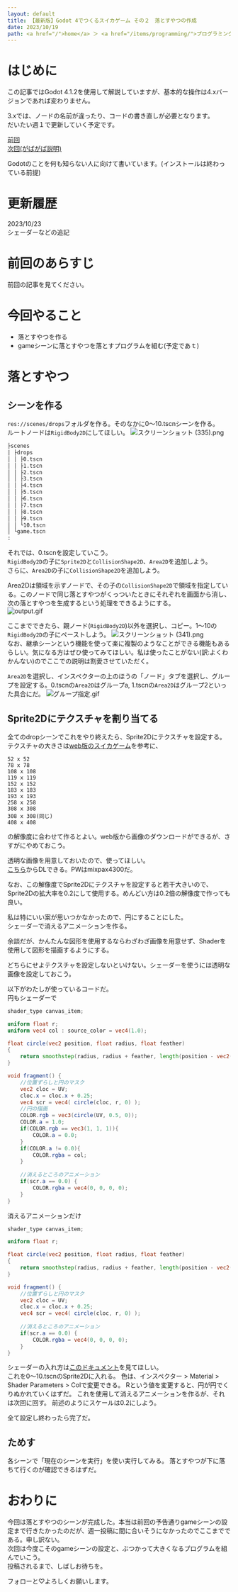 ```yaml
---
layout: default
title: 【最新版】Godot 4でつくるスイカゲーム その２　落とすやつの作成
date: 2023/10/19
path: <a href="/">home</a> ＞ <a href="/items/programming/">プログラミング</a> ＞ <a href="/items/programming/godot/">Godot</a> ＞ <a href="/items/programming/godot/watermelongame/">スイカゲーム</a>
---
```

# はじめに
この記事ではGodot 4.1.2を使用して解説していますが、基本的な操作は4.xバージョンであれば変わりません。  

3.xでは、ノードの名前が違ったり、コードの書き直しが必要となります。  
だいたい週１で更新していく予定です。  

[前回](https://qiita.com/mixpax4300/items/32d99d472f4b5e483fb2)  
[次回(がばがば説明)](https://qiita.com/mixpax4300/items/2a294af85011319350c2)

Godotのことを何も知らない人に向けて書いています。(インストールは終わっている前提)

# 更新履歴
2023/10/23  
シェーダーなどの追記

# 前回のあらすじ
前回の記事を見てください。
# 今回やること
- 落とすやつを作る
- gameシーンに落とすやつを落とすプログラムを組む(予定であｔ)
# 落とすやつ
## シーンを作る
`res://scenes/drops`フォルダを作る。そのなかに0～10.tscnシーンを作る。  
ルートノードは`RigidBody2D`にしてほしい。
![スクリーンショット (335).png](https://qiita-image-store.s3.ap-northeast-1.amazonaws.com/0/3082992/3f238adf-d21a-2253-6498-a749007ec7ba.png)
```txt
├scenes
| ├drops
│ │ ├0.tscn
│ │ ├1.tscn
│ │ ├2.tscn
│ │ ├3.tscn
│ │ ├4.tscn
│ │ ├5.tscn
│ │ ├6.tscn
│ │ ├7.tscn
│ │ ├8.tscn
│ │ ├9.tscn
│ │ └10.tscn
│ └game.tscn
:
```
それでは、0.tscnを設定していこう。  
`RigidBody2D`の子に`Sprite2D`と`CollisionShape2D`、`Area2D`を追加しよう。  
さらに、`Area2D`の子に`CollisionShape2D`を追加しよう。  

Area2Dは領域を示すノードで、その子の`CollisionShape2D`で領域を指定している。このノードで同じ落とすやつがくっついたときにそれぞれを画面から消し、次の落とすやつを生成するという処理をできるようにする。  
![output.gif](https://qiita-image-store.s3.ap-northeast-1.amazonaws.com/0/3082992/182e74b4-8a8c-1bee-739f-653dcc990faf.gif)

ここまでできたら、親ノード(`RigidBody2D`)以外を選択し、コピー。1～10の`RigidBody2D`の子にペーストしよう。
![スクリーンショット (341).png](https://qiita-image-store.s3.ap-northeast-1.amazonaws.com/0/3082992/e0d4e3c8-75b5-8f3a-06b6-da31d8225685.png)  
なお、継承シーンという機能を使って楽に複製のようなことができる機能もあるらしい。気になる方はぜひ使ってみてほしい。私は使ったことがない(訳:よくわかんない)のでここでの説明は割愛させていただく。  

`Area2D`を選択し、インスペクターの上のほうの「ノード」タブを選択し、グループを設定する。0.tscnの`Area2D`はグループa, 1.tscnの`Area2D`はグループ2といった具合にだ。
![グループ指定.gif](https://qiita-image-store.s3.ap-northeast-1.amazonaws.com/0/3082992/7ad31c2c-2e3f-53e9-a346-b083891f3472.gif)

## Sprite2Dにテクスチャを割り当てる
全てのdropシーンでこれをやり終えたら、Sprite2Dにテクスチャを設定する。テクスチャの大きさは[web版のスイカゲーム](https://suika-game.app/)を参考に、
```
52 x 52
78 x 78
108 x 108
119 x 119
152 x 152
183 x 183
193 x 193
258 x 258
308 x 308
308 x 308(同じ)
408 x 408
```
の解像度に合わせて作るとよい。web版から画像のダウンロードができるが、さすがにやめておこう。  

透明な画像を用意しておいたので、使ってほしい。  
[こちら](https://ux.getuploader.com/nissidayo/download/6)からDLできる。PWはmixpax4300だ。


なお、この解像度でSprite2Dにテクスチャを設定すると若干大きいので、Sprite2Dの拡大率を0.2にして使用する。めんどい方は0.2倍の解像度で作っても良い。

私は特にいい案が思いつかなかったので、円にすることにした。  
シェーダーで消えるアニメーションを作る。  

余談だが、かんたんな図形を使用するならわざわざ画像を用意せず、Shaderを使用して図形を描画するようにする。  

どちらにせよテクスチャを設定しないといけない。シェーダーを使うには透明な画像を設定しておこう。

以下がわたしが使っているコードだ。  
円もシェーダーで
```glsl
shader_type canvas_item;

uniform float r;
uniform vec4 col : source_color = vec4(1.0);

float circle(vec2 position, float radius, float feather)
{
	return smoothstep(radius, radius + feather, length(position - vec2(0.5)));
}

void fragment() {
	//位置ずらしと円のマスク
	vec2 cloc = UV;
	cloc.x = cloc.x + 0.25;
	vec4 scr = vec4( circle(cloc, r, 0) );
	//円の描画
	COLOR.rgb = vec3(circle(UV, 0.5, 0));
	COLOR.a = 1.0;
	if(COLOR.rgb == vec3(1, 1, 1)){
		COLOR.a = 0.0;
	}
	if(COLOR.a != 0.0){
		COLOR.rgba = col;
	}
	
	//消えるところのアニメーション
	if(scr.a == 0.0) {
        COLOR.rgba = vec4(0, 0, 0, 0);
    }
}
```
消えるアニメーションだけ
```glsl
shader_type canvas_item;

uniform float r;

float circle(vec2 position, float radius, float feather)
{
	return smoothstep(radius, radius + feather, length(position - vec2(0.5)));
}

void fragment() {
	//位置ずらしと円のマスク
	vec2 cloc = UV;
	cloc.x = cloc.x + 0.25;
	vec4 scr = vec4( circle(cloc, r, 0) );
	
	//消えるところのアニメーション
	if(scr.a == 0.0) {
        COLOR.rgba = vec4(0, 0, 0, 0);
    }
}
```
シェーダーの入れ方は[このドキュメント](https://docs.godotengine.org/ja/4.x/tutorials/shaders/your_first_shader/your_first_2d_shader.html)を見てほしい。  
これを0～10.tscnのSprite2Dに入れる。
色は、インスペクター > Material > Shader Parameters > Colで変更できる。
Rという値を変更すると、円が円でくりぬかれていくはずだ。
これを使用して消えるアニメーションを作るが、それは次回に回す。
前述のようにスケールは0.2にしよう。

全て設定し終わったら完了だ。
## ためす
各シーンで「現在のシーンを実行」を使い実行してみる。
落とすやつが下に落ちて行くのが確認できるはずだ。

# おわりに
今回は落とすやつのシーンが完成した。本当は前回の予告通りgameシーンの設定まで行きたかったのだが、週一投稿に間に合いそうになかったのでここまでである。申し訳ない。  
次回は今度こそのgameシーンの設定と、ぶつかって大きくなるプログラムを組んでいこう。  
投稿されるまで、しばしお待ちを。  

フォローと♡よろしくお願いします。
